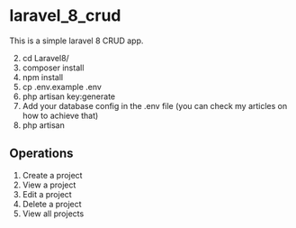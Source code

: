 # laravel_8_crud
This is a simple laravel 8 CRUD app.

2. cd Laravel8/
3. composer install
4. npm install
5. cp .env.example .env
6. php artisan key:generate
7. Add your database config in the .env file (you can check my articles on how to achieve that)
8. php artisan 

## Operations
1. Create a project
2. View a project
3. Edit a project
4. Delete a project
5. View all projects
